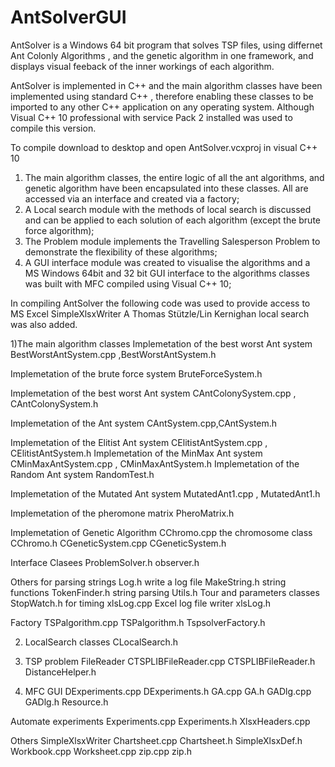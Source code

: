 AntSolverGUI
============

AntSolver is a Windows 64 bit program that solves TSP files, using differnet Ant Colonly Algorithms , and the 
genetic algorithm in one framework, and displays visual feeback of the inner workings of each algorithm.


AntSolver is implemented in C++ and the main algorithm classes have been implemented using standard C++ , therefore enabling these classes to be imported to any other C++ application on any operating system. 
Although Visual C++ 10 professional with service Pack 2 installed was used to compile this version. 

To compile download to desktop
and open AntSolver.vcxproj in visual C++ 10

1.	The main algorithm classes, the entire logic of all the ant algorithms, and genetic algorithm have been encapsulated into these classes. All are accessed via an interface and created via a factory;
2.	A Local search module with the methods of local search is discussed and can be applied to each solution of each algorithm (except the brute force algorithm); 
3.	The Problem module implements the Travelling Salesperson Problem to demonstrate the flexibility of these algorithms; 
4.	A GUI interface module was created to visualise the algorithms and a MS Windows 64bit and 32 bit GUI interface to the algorithms classes was built with MFC compiled using Visual C++ 10;

In compiling AntSolver the following code was used to provide access to MS Excel SimpleXlsxWriter 
A Thomas Stützle/Lin Kernighan local search was also added. 

1)The main algorithm classes 
Implemetation of the best worst Ant system
BestWorstAntSystem.cpp ,BestWorstAntSystem.h

Implemetation of the brute force system
BruteForceSystem.h

Implemetation of the best worst Ant system
CAntColonySystem.cpp , CAntColonySystem.h

Implemetation of the Ant system
CAntSystem.cpp,CAntSystem.h

Implemetation of the Elitist Ant system
CElitistAntSystem.cpp , CElitistAntSystem.h
Implemetation of the MinMax Ant system
CMinMaxAntSystem.cpp , CMinMaxAntSystem.h
Implemetation of the Random Ant system
RandomTest.h

Implemetation of the Mutated  Ant system
MutatedAnt1.cpp , MutatedAnt1.h

Implemetation of the pheromone matrix
PheroMatrix.h

Implemetation of Genetic Algorithm
CChromo.cpp the chromosome class 
CChromo.h
CGeneticSystem.cpp
CGeneticSystem.h

Interface Clasees
ProblemSolver.h
observer.h

Others for parsing strings
Log.h write a log file
MakeString.h string functions
TokenFinder.h string parsing
Utils.h  Tour and parameters classes
StopWatch.h for timing
xlsLog.cpp  Excel log file writer
xlsLog.h

Factory
TSPalgorithm.cpp
TSPalgorithm.h
TspsolverFactory.h


2) LocalSearch classes
CLocalSearch.h

3) TSP problem FileReader
CTSPLIBFileReader.cpp
CTSPLIBFileReader.h
DistanceHelper.h


4) MFC GUI
DExperiments.cpp
DExperiments.h
GA.cpp
GA.h
GADlg.cpp
GADlg.h
Resource.h


Automate experiments
Experiments.cpp
Experiments.h
XlsxHeaders.cpp

Others
SimpleXlsxWriter
Chartsheet.cpp
Chartsheet.h
SimpleXlsxDef.h
Workbook.cpp
Worksheet.cpp
zip.cpp
zip.h


